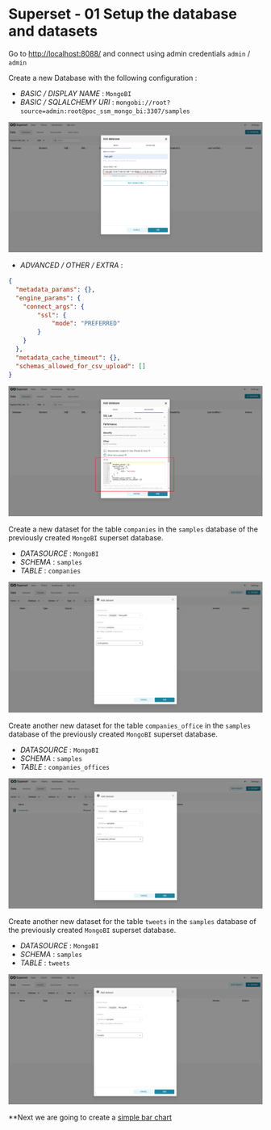 # Superset - 01 Setup the database and datasets

Go to [http://localhost:8088/](http://localhost:8088/) and connect using admin credentials `admin` / `admin`

Create a new Database with the following configuration :

* *BASIC / DISPLAY NAME* : `MongoBI`
* *BASIC / SQLALCHEMY URI* : `mongobi://root?source=admin:root@poc_ssm_mongo_bi:3307/samples`

![](./img/01_database.png)

* *ADVANCED / OTHER / EXTRA* :

```json
{
  "metadata_params": {},
  "engine_params": {
    "connect_args": {
        "ssl": {
            "mode": "PREFERRED"
        }
    }
  },
  "metadata_cache_timeout": {},
  "schemas_allowed_for_csv_upload": [] 
}
```

![](./img/02_database.png)

Create a new dataset for the table `companies` in the `samples` database of the previously created `MongoBI` superset database.

* *DATASOURCE* : `MongoBI`
* *SCHEMA* : `samples`
* *TABLE* : `companies`

![](./img/03_dataset.png)

Create another new dataset for the table `companies_office` in the `samples` database of the previously created `MongoBI` superset database.

* *DATASOURCE* : `MongoBI`
* *SCHEMA* : `samples`
* *TABLE* : `companies_offices`

![](./img/04_dataset.png)

Create another new dataset for the table `tweets` in the `samples` database of the previously created `MongoBI` superset database.

* *DATASOURCE* : `MongoBI`
* *SCHEMA* : `samples`
* *TABLE* : `tweets`

![](./img/05_dataset.png)

**Next we are going to create a [simple bar chart]()